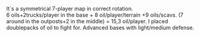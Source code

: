 It`s a symmetrical 7-player map in correct rotation.  
6 oils+2trucks/player in the base + 8 oil/player/terrain +9 oils/scavs. (7 around in the outposts+2 in the middle) = 15,3 oil/player. I placed doublepacks of oil to fight for. Advanced bases with light/medium defense. 